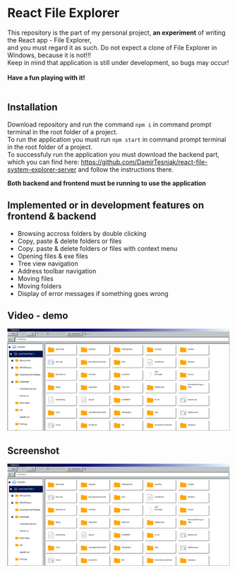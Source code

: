 # React File Explorer
This repository is the part of my personal project, **an experiment** of writing the React app - File Explorer,
<br> and you must regard it as such. Do not expect a clone of File Explorer in Windows, because it is not!!!
<br>Keep in mind that application is still under development, so bugs may occur!
<br>
<br>**Have a fun playing with it!**
<br>
<br>

## Installation
Download repository and run the command ```npm i``` in command prompt terminal in the root folder of a project.
<br>To run the application you must run ```npm start``` in command prompt terminal in the root folder of a project.
<br>To successfuly run the application you must download the backend part,
<br> which you can find here: https://github.com/DamirTesnjak/react-file-system-explorer-server and follow the instructions there.

**Both backend and frontend must be running to use the application**

## Implemented or in development features on frontend & backend
- Browsing accross folders by double clicking
- Copy, paste & delete folders or files
- Copy. paste & delete folders or files with context menu
- Opening files & exe files
- Tree view navigation
- Address toolbar navigation
- Moving files
- Moving folders
- Display of error messages if something goes wrong

## Video - demo

[![Demo video - React File Explorer](https://github.com/DamirTesnjak/react-file-system-explorer/blob/main/Screenshot%202024-06-26%20at%2018-18-16%20React%20App.png)](https://github.com/DamirTesnjak/react-file-system-explorer/blob/main/DemoVideo_Damir_Tesnjak.mp4)

## Screenshot

![sreenshot](https://github.com/DamirTesnjak/react-file-system-explorer/blob/main/Screenshot%202024-06-26%20at%2018-18-16%20React%20App.png)
